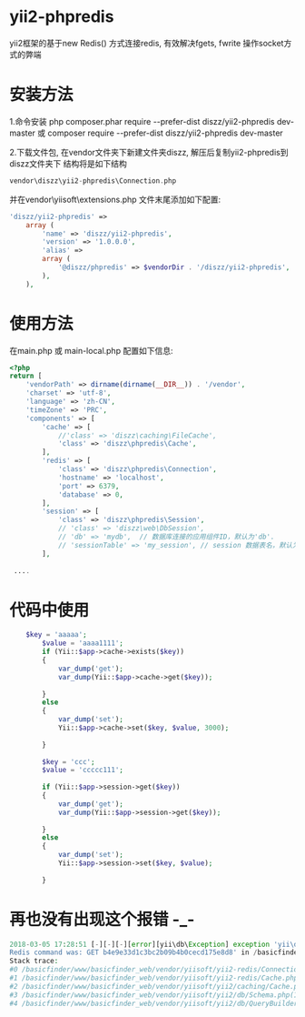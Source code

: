 # yii2-phpredis
yii2框架的基于new Redis() 方式连接redis, 有效解决fgets, fwrite 操作socket方式的弊端

# 安装方法

1.命令安装
php composer.phar require --prefer-dist diszz/yii2-phpredis dev-master
或
composer require --prefer-dist diszz/yii2-phpredis dev-master

2.下载文件包, 
在vendor文件夹下新建文件夹diszz, 解压后复制yii2-phpredis到diszz文件夹下
结构将是如下结构

``` php
vendor\diszz\yii2-phpredis\Connection.php

```

并在vendor\yiisoft\extensions.php 文件末尾添加如下配置:

``` php
'diszz/yii2-phpredis' =>
    array (
        'name' => 'diszz/yii2-phpredis',
        'version' => '1.0.0.0',
        'alias' =>
        array (
            '@diszz/phpredis' => $vendorDir . '/diszz/yii2-phpredis',
        ),
    ),

```

# 使用方法
在main.php 或 main-local.php 配置如下信息:

``` php
<?php
return [
    'vendorPath' => dirname(dirname(__DIR__)) . '/vendor',
    'charset' => 'utf-8',
    'language' => 'zh-CN',
    'timeZone' => 'PRC',
    'components' => [
        'cache' => [
            //'class' => 'diszz\caching\FileCache',
            'class' => 'diszz\phpredis\Cache',
        ],
        'redis' => [
            'class' => 'diszz\phpredis\Connection',
            'hostname' => 'localhost',
            'port' => 6379,
            'database' => 0,
        ],
        'session' => [
            'class' => 'diszz\phpredis\Session',
            // 'class' => 'diszz\web\DbSession',
            // 'db' => 'mydb',  // 数据库连接的应用组件ID，默认为'db'.
            // 'sessionTable' => 'my_session', // session 数据表名，默认为'session'.
        ],
        
 ....

 ```


# 代码中使用

``` php
	$key = 'aaaaa';
        $value = 'aaaa1111';
        if (Yii::$app->cache->exists($key))
        {
            var_dump('get');
            var_dump(Yii::$app->cache->get($key));
            
        }
        else
        {
            var_dump('set');
            Yii::$app->cache->set($key, $value, 3000);
            
        }
        
        $key = 'ccc';
        $value = 'ccccc111';
        
        if (Yii::$app->session->get($key))
        {
            var_dump('get');
            var_dump(Yii::$app->session->get($key));
            
        }
        else
        {
            var_dump('set');
            Yii::$app->session->set($key, $value);
            
        }

```

# 再也没有出现这个报错 -_-

``` php
2018-03-05 17:28:51 [-][-][-][error][yii\db\Exception] exception 'yii\db\Exception' with message 'Failed to read from socket.
Redis command was: GET b4e9e33d1c3bc2b09b4b0cecd175e8d8' in /basicfinder/www/basicfinder_web/vendor/yiisoft/yii2-redis/Connection.php:663
Stack trace:
#0 /basicfinder/www/basicfinder_web/vendor/yiisoft/yii2-redis/Connection.php(652): yii\redis\Connection->parseResponse('GET b4e9e33d1c3...')
#1 /basicfinder/www/basicfinder_web/vendor/yiisoft/yii2-redis/Cache.php(102): yii\redis\Connection->executeCommand('GET', Array)
#2 /basicfinder/www/basicfinder_web/vendor/yiisoft/yii2/caching/Cache.php(114): yii\redis\Cache->getValue('b4e9e33d1c3bc2b...')
#3 /basicfinder/www/basicfinder_web/vendor/yiisoft/yii2/db/Schema.php(137): yii\caching\Cache->get(Array)
#4 /basicfinder/www/basicfinder_web/vendor/yiisoft/yii2/db/QueryBuilder.php(247): yii\db\Schema->getTableSchema('task_item')

```

